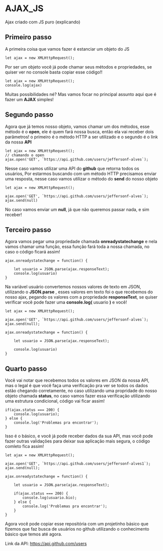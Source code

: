 # AJAX_JS
Ajax criado com JS puro (explicando)

## Primeiro passo

A primeira coisa que vamos fazer é estanciar um objeto do JS

```
let ajax = new XMLHttpRequest();

```
Por ser um objeto você já pode chamar seus métodos e propriedades, se quiser ver no console basta
copiar esse código!!
```
let ajax = new XMLHttpRequest();
console.log(ajax)
```
Muitas possibilidades né?
Mas vamos focar no principal assunto aqui que é fazer um **AJAX** simples!

## Segundo passo

Agora que já temos nosso objeto, vamos chamar um dos métodos, esse método é o **open**, ele é quem fará nossa busca, então ela vai receber dois parâmetros! o primeiro é o método HTTP a ser utilizado e o segundo é o link da nossa **API**
```
let ajax = new XMLHttpRequest();
// chamando o open
ajax.open('GET', `https://api.github.com/users/jeffersonf-alves`);
```
Nesse caso vamos utilizar uma API do **github** que retorna todos os usuários, Por estarmos buscando com um método HTTP precisamos enviar uma resposta, nesse caso vamos utilizar o método do **send** do nosso objeto

```
let ajax = new XMLHttpRequest();

ajax.open('GET', `https://api.github.com/users/jeffersonf-alves`);
ajax.send(null)
```
No caso vamos enviar um **null**, já que não queremos passar nada, e sim receber!

## Terceiro passo
Agora vamos pegar uma propriedade chamada **onreadystatechange** e nela vamos chamar uma função, essa função fará toda a nossa chamada, no caso o código ficará assim!
```
ajax.onreadystatechange = function() {

    let usuario = JSON.parse(ajax.responseText);
    console.log(usuario)
}

```
 Na variável usuário convertemos nossos valores de texto em JSON, utilizando o **JSON.parse** , esses valores em texto foi o que recebemos do nosso ajax, pegando os valores com a propriedade **responseText**, se quiser verificar você pode fazer uma **console.log(** usuario **)** e você!

```
let ajax = new XMLHttpRequest();

ajax.open('GET', `https://api.github.com/users/jeffersonf-alves`);
ajax.send(null);

ajax.onreadystatechange = function() {

    let usuario = JSON.parse(ajax.responseText);

    console.log(usuario)
}

```
## Quarto passo
Você vai notar que recebemos todos os valores em JSON da nossa API, mas o legal é que você faça uma verificação pra ver se todos os dados estão chegando corretamente, no caso utilizando uma propridade do nosso objeto chamada **status**, no caso vamos fazer essa verificação utilizando uma estrutura condicional, código vai ficar assim!

```
if(ajax.status === 200) {
    console.log(usuario);
} else {
    console.log('Problemas pra encontrar');
}
```
Isso é o básico, e você já pode receber dados da sua API, mas você pode fazer outras validações para deixar sua aplicação mais segura,
o código comleto fica assim!
```
let ajax = new XMLHttpRequest();

ajax.open('GET', `https://api.github.com/users/jeffersonf-alves1`);
ajax.send(null);

ajax.onreadystatechange = function() {

    let usuario = JSON.parse(ajax.responseText);

    if(ajax.status === 200) {
        console.log(usuario.bio);
    } else {
        console.log('Problemas pra encontrar');
    }
}

```

Agora você pode copiar esse repositória com um projetinho básico que fizemos que faz busca de usuários no github utilizando o conhecimento básico que temos até agora.


Link da API: https://api.github.com/users


